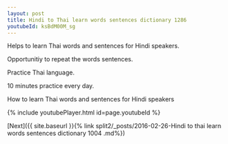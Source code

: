 ```yaml
---
layout: post
title: Hindi to Thai learn words sentences dictionary 1286 
youtubeId: ksBdM00M_sg
---
```

 
 
Helps to learn Thai words and sentences for Hindi speakers.

Opportunitiy to repeat the words sentences. 

Practice Thai language. 
 
10 minutes practice every day. 
 
How to learn Thai words and sentences for Hindi speakers 
 
{% include youtubePlayer.html id=page.youtubeId %}
 
 
[Next]({{ site.baseurl }}{% link  split2/_posts/2016-02-26-Hindi to thai learn words sentences dictionary 1004 .md%})
 
